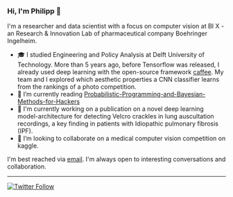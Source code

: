 ### Hi, I'm Philipp 👋

I'm a researcher and data scientist with a focus on computer vision at BI X - an Research & Innovation Lab of pharmaceutical company Boehringer Ingelheim. 

- 🎓 I studied Engineering and Policy Analysis at Delft University of Technology. More than 5 years ago, before Tensorflow was released, I already used deep learning with the open-source framework [caffee](https://caffe.berkeleyvision.org). My team and I explored which aesthetic properties a CNN classifier learns from the rankings of a photo competition.
- 🌱 I’m currently reading [Probabilistic-Programming-and-Bayesian-Methods-for-Hackers](https://camdavidsonpilon.github.io/Probabilistic-Programming-and-Bayesian-Methods-for-Hackers/)
- 📝 I'm currently working on a publication on a novel deep learning model-architecture for detecting Velcro crackles in lung auscultation recordings, a key finding in patients with Idiopathic pulmonary fibrosis (IPF).
- 👯 I’m looking to collaborate on a medical computer vision competition on kaggle.

I'm best reached via [email](mailto:philippschw@gmail.com). I'm always open to interesting conversations and collaboration.

---
[![Twitter Follow](https://img.shields.io/twitter/follow/chipro?label=Follow&style=social)](https://twitter.com/philippschw)

